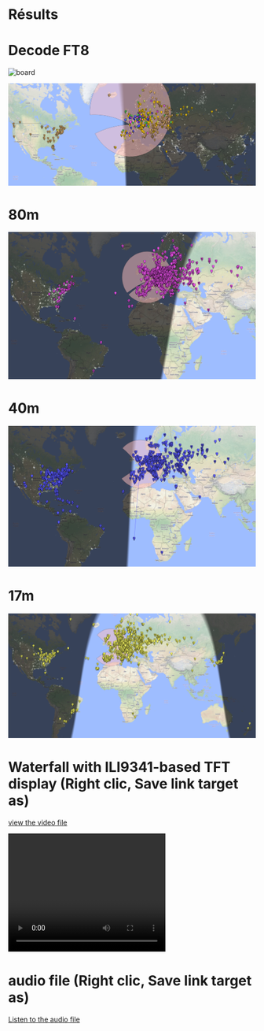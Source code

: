 # Résults

# Decode FT8

![board](RX_ft8_water.jpg "RX1")

![board](rx_ft8.png "RX2")

# 80m

![board](80m.png "RX2")

# 40m

![board](psk_40m.png "RX2")

# 17m

![board](rx17m.png "RX3")

# Waterfall with ILI9341-based TFT display (Right clic, Save link target as)

[view the video file](https://github.com/f4goh/SDR-PICO/blob/main/results/test_waterfall.mp4)

<video width="320" height="240" controls>
  <source src="https://github.com/f4goh/SDR-PICO/blob/main/results/test_waterfall.mp4" type="video/mp4">
  Your browser does not support the video tag.
</video>

# audio file (Right clic, Save link target as)

[Listen to the audio file](https://github.com/f4goh/SDR-PICO/blob/main/results/phone40m.mp3)

